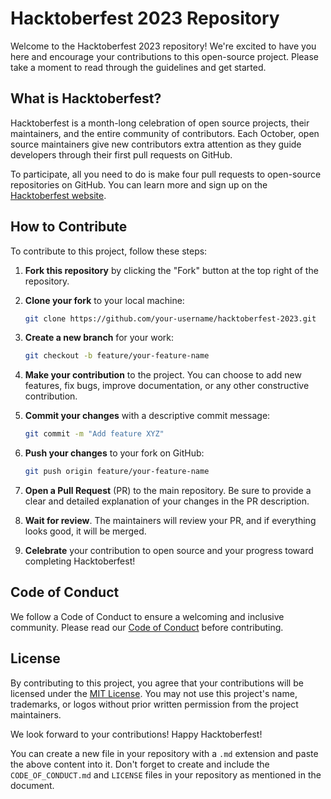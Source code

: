 # Hacktoberfest 2023 Repository

Welcome to the Hacktoberfest 2023 repository! We're excited to have you here and encourage your contributions to this open-source project. Please take a moment to read through the guidelines and get started.

## What is Hacktoberfest?

Hacktoberfest is a month-long celebration of open source projects, their maintainers, and the entire community of contributors. Each October, open source maintainers give new contributors extra attention as they guide developers through their first pull requests on GitHub.

To participate, all you need to do is make four pull requests to open-source repositories on GitHub. You can learn more and sign up on the [Hacktoberfest website](https://hacktoberfest.digitalocean.com/).

## How to Contribute

To contribute to this project, follow these steps:

1. **Fork this repository** by clicking the "Fork" button at the top right of the repository.

2. **Clone your fork** to your local machine:

   ```bash
   git clone https://github.com/your-username/hacktoberfest-2023.git
   ```

3. **Create a new branch** for your work:

   ```bash
   git checkout -b feature/your-feature-name
   ```

4. **Make your contribution** to the project. You can choose to add new features, fix bugs, improve documentation, or any other constructive contribution.

5. **Commit your changes** with a descriptive commit message:

   ```bash
   git commit -m "Add feature XYZ"
   ```

6. **Push your changes** to your fork on GitHub:

   ```bash
   git push origin feature/your-feature-name
   ```

7. **Open a Pull Request** (PR) to the main repository. Be sure to provide a clear and detailed explanation of your changes in the PR description.

8. **Wait for review**. The maintainers will review your PR, and if everything looks good, it will be merged.

9. **Celebrate** your contribution to open source and your progress toward completing Hacktoberfest!

## Code of Conduct

We follow a Code of Conduct to ensure a welcoming and inclusive community. Please read our [Code of Conduct](CODE_OF_CONDUCT.md) before contributing.

## License

By contributing to this project, you agree that your contributions will be licensed under the [MIT License](LICENSE). You may not use this project's name, trademarks, or logos without prior written permission from the project maintainers.

We look forward to your contributions! Happy Hacktoberfest!

You can create a new file in your repository with a `.md` extension and paste the above content into it. Don't forget to create and include the `CODE_OF_CONDUCT.md` and `LICENSE` files in your repository as mentioned in the document.
